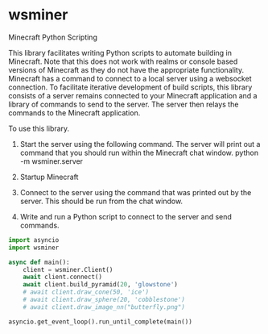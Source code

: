 # wsminer
Minecraft Python Scripting

This library facilitates writing Python scripts to automate building in Minecraft.  Note that this does not work with realms or console based versions of Minecraft as they do not have the appropriate functionality.  Minecraft has a command to connect to a local server using a websocket connection.  To facilitate iterative development of build scripts, this library consists of a server remains connected to your Minecraft application and a library of commands to send to the server.  The server then relays the commands to the Minecraft application.

To use this library.

1. Start the server using the following command.  The server will print out a command that you should run within the Minecraft chat window.
python -m wsminer.server

2. Startup Minecraft

3. Connect to the server using the command that was printed out by the server.  This should be run from the chat window.

4. Write and run a Python script to connect to the server and send commands.

``` PYTHON
import asyncio
import wsminer

async def main():
    client = wsminer.Client()
    await client.connect()
    await client.build_pyramid(20, 'glowstone')
    # await client.draw_cone(50, 'ice')
    # await client.draw_sphere(20, 'cobblestone')
    # await client.draw_image_nn("butterfly.png")

asyncio.get_event_loop().run_until_complete(main())

```
